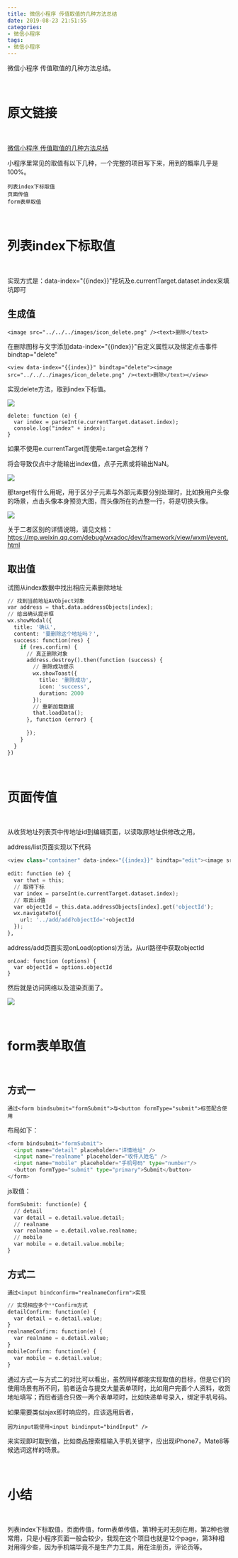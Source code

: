 ```yaml
---
title: 微信小程序 传值取值的几种方法总结
date: 2019-08-23 21:51:55
categories:
- 微信小程序
tags:
- 微信小程序
---
```

微信小程序 传值取值的几种方法总结。

<!-- more -->

<br/>

# 原文链接

<br/>

[微信小程序 传值取值的几种方法总结](https://www.jb51.net/article/103175.htm)

小程序里常见的取值有以下几种，一个完整的项目写下来，用到的概率几乎是100%。

	列表index下标取值
	页面传值
	form表单取值

<br/>

# 列表index下标取值

<br/>

实现方式是：data-index="{{index}}"挖坑及e.currentTarget.dataset.index来填坑即可

## 生成值

	<image src="../../../images/icon_delete.png" /><text>删除</text>
	
在删除图标与文字添加data-index="{{index}}"自定义属性以及绑定点击事件bindtap="delete"

	<view data-index="{{index}}" bindtap="delete"><image src="../../../images/icon_delete.png" /><text>删除</text></view>

实现delete方法，取到index下标值。

![](/images/django/17_0.png)

	delete: function (e) {
	  var index = parseInt(e.currentTarget.dataset.index);
	  console.log("index" + index);
	}
	
如果不使用e.currentTarget而使用e.target会怎样？

将会导致仅点中<view>才能输出index值，点子元素<image>或<text>将输出NaN。

![](/images/django/17_1.png)

那target有什么用呢，用于区分子元素与外部元素要分别处理时，比如换用户头像的场景，点击头像本身预览大图，而头像所在的点整一行，将是切换头像。

![](/images/django/17_2.png)

关于二者区别的详情说明，请见文档：https://mp.weixin.qq.com/debug/wxadoc/dev/framework/view/wxml/event.html

## 取出值

试图从index数据中找出相应元素删除地址

```python
// 找到当前地址AVObject对象
var address = that.data.addressObjects[index];
// 给出确认提示框
wx.showModal({
  title: '确认',
  content: '要删除这个地址吗？',
  success: function(res) {
    if (res.confirm) {
      // 真正删除对象
      address.destroy().then(function (success) {
        // 删除成功提示
        wx.showToast({
          title: '删除成功',
          icon: 'success',
          duration: 2000
        });
        // 重新加载数据
        that.loadData();
      }, function (error) {
 
      });
    }
  }
})
```

<br/>

# 页面传值

<br/>

从收货地址列表页中传地址id到编辑页面，以读取原地址供修改之用。

address/list页面实现以下代码

```python
<view class="container" data-index="{{index}}" bindtap="edit"><image src="../../../images/icon_edit.png" /><text>编辑</text></view>
 
edit: function (e) {
  var that = this;
  // 取得下标
  var index = parseInt(e.currentTarget.dataset.index);
  // 取出id值
  var objectId = this.data.addressObjects[index].get('objectId');
  wx.navigateTo({
    url: '../add/add?objectId='+objectId
  });
},
```

address/add页面实现onLoad(options)方法，从url路径中获取objectId

	onLoad: function (options) {
	  var objectId = options.objectId
	}
	
然后就是访问网络以及渲染页面了。

![](/images/django/17_3.png)

<br/>

# form表单取值

<br/>

## 方式一

	通过<form bindsubmit="formSubmit">与<button formType="submit">标签配合使用
	
布局如下：

```python
<form bindsubmit="formSubmit">
  <input name="detail" placeholder="详情地址" />
  <input name="realname" placeholder="收件人姓名" />
  <input name="mobile" placeholder="手机号码" type="number"/>
  <button formType="submit" type="primary">Submit</button>
</form>
```

js取值：

```python
formSubmit: function(e) {
  // detail
  var detail = e.detail.value.detail;
  // realname
  var realname = e.detail.value.realname;
  // mobile
  var mobile = e.detail.value.mobile;
}
```

## 方式二

	通过<input bindconfirm="realnameConfirm">实现
	
```python
// 实现相应多个**Confirm方式
detailConfirm: function(e) {
  var detail = e.detail.value;
}
realnameConfirm: function(e) {
  var realname = e.detail.value;
}
mobileConfirm: function(e) {
  var mobile = e.detail.value;
}
```

通过方式一与方式二的对比可以看出，虽然同样都能实现取值的目标，但是它们的使用场景有所不同，前者适合与提交大量表单项时，比如用户完善个人资料，收货地址填写；而后者适合只做一两个表单项时，比如快递单号录入，绑定手机号码。

如果需要类似ajax即时响应的，应该选用后者，

	因为input能使用<input bindinput="bindInput" />
	
来实现即时取到值，比如商品搜索框输入手机关键字，应出现iPhone7，Mate8等候选词这样的场景。

<br/>

# 小结

<br/>

列表index下标取值，页面传值，form表单传值，第1种无时无刻在用，第2种也很常用，只是小程序页面一般会较少，我现在这个项目也就是12个page，第3种相对用得少些，因为手机端毕竟不是生产力工具，用在注册页，评论页等。



